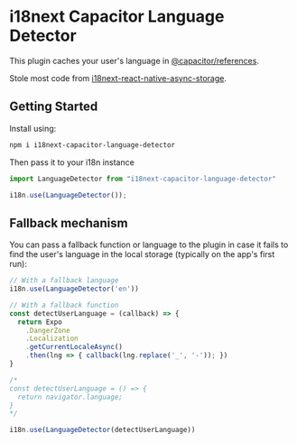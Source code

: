 # i18next Capacitor Language Detector

This plugin caches your user's language in [@capacitor/references](https://github.com/ionic-team/capacitor-plugins/tree/main/preferences).

Stole most code from [i18next-react-native-async-storage](https://github.com/0xClpz/i18next-react-native-async-storage).

## Getting Started

Install using:
```Bash
npm i i18next-capacitor-language-detector
```

Then pass it to your i18n instance
```JavaScript
import LanguageDetector from "i18next-capacitor-language-detector"

i18n.use(LanguageDetector());
```

## Fallback mechanism

You can pass a fallback function or language to the plugin in case it fails to find the user's language in the local storage (typically on the app's first run):

```JavaScript
// With a fallback language
i18n.use(LanguageDetector('en'))

// With a fallback function
const detectUserLanguage = (callback) => {
  return Expo
    .DangerZone
    .Localization
    .getCurrentLocaleAsync()
    .then(lng => { callback(lng.replace('_', '-')); })
}

/*
const detectUserLanguage = () => {	
  return navigator.language;
}
*/

i18n.use(LanguageDetector(detectUserLanguage))
```
